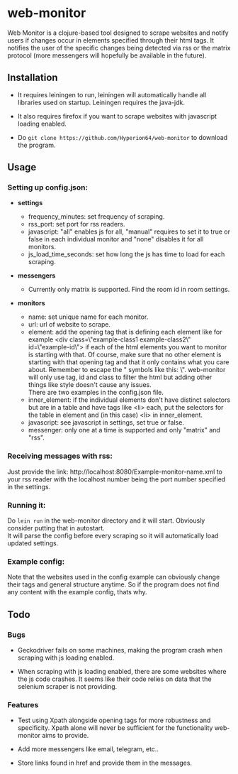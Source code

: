 # web-monitor

Web Monitor is a clojure-based tool designed to scrape websites and notify users if changes occur in elements specified through their html tags. It notifies the user of the specific changes being detected via rss or the matrix protocol (more messengers will hopefully be available in the future).

## Installation

* It requires leiningen to run, leiningen will automatically handle all libraries used on startup. Leiningen requires the java-jdk.

* It also requires firefox if you want to scrape websites with javascript loading enabled.

* Do `git clone https://github.com/Hyperion64/web-monitor` to download the program.

## Usage

### Setting up config.json:
* **settings**  
  - frequency\_minutes: set frequency of scraping.  
  - rss\_port: set port for rss readers.  
  - javascript: "all" enables js for all, "manual" requires to set it to true or false in each individual monitor and "none" disables it for all monitors.  
  - js\_load\_time\_seconds: set how long the js has time to load for each scraping.  

* **messengers**  
  - Currently only matrix is supported. Find the room id in room settings.  

* **monitors**  
  - name: set unique name for each monitor.  
  - url: url of website to scrape.  
  - element: add the opening tag that is defining each element like for example &lt;div class=\\&quot;example-class1 example-class2\\&quot; id=\\&quot;example-id\\&quot;&gt; if each of the html elements you want to monitor is starting with that. Of course, make sure that no other element is starting with that opening tag and that it only contains what you care about. Remember to escape the " symbols like this: \\&quot;. web-monitor will only use tag, id and class to filter the html but adding other things like style doesn't cause any issues.  
  There are two examples in the config.json file.  
  - inner\_element: if the individual elements don't have distinct selectors but are in a table and have tags like &lt;li&gt; each, put the selectors for the table in element and (in this case) &lt;li&gt; in inner\_element.  
  - javascript: see javascript in settings, set true or false.  
  - messenger: only one at a time is supported and only "matrix" and "rss".    

### Receiving messages with rss:
Just provide the link: http://localhost:8080/Example-monitor-name.xml to your rss reader with the localhost number being the port number specified in the settings.

### Running it:
Do `lein run` in the web-monitor directory and it will start. Obviously consider putting that in autostart.   
It will parse the config before every scraping so it will automatically load updated settings.

### Example config:
Note that the websites used in the config example can obviously change their tags and general structure anytime. So if the program does not find any content with the example config, thats why.  

## Todo

### Bugs

* Geckodriver fails on some machines, making the program crash when scraping with js loading enabled.

* When scraping with js loading enabled, there are some websites where the js code crashes. It seems like their code relies on data that the selenium scraper is not providing.

### Features

* Test using Xpath alongside opening tags for more robustness and specificity. Xpath alone will never be sufficient for the functionality web-monitor aims to provide.

* Add more messengers like email, telegram, etc..

* Store links found in href and provide them in the messages.
